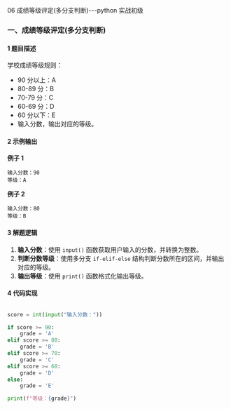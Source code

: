06 成绩等级评定(多分支判断)---python 实战初级

### 一、成绩等级评定(多分支判断)

#### 1 题目描述

学校成绩等级规则：

- 90 分以上：A
- 80-89 分：B
- 70-79 分：C
- 60-69 分：D
- 60 分以下：E
- 输入分数，输出对应的等级。

#### 2 示例输出

**例子 1**

```
输入分数：90
等级：A
```

**例子 2**

```
输入分数：80
等级：B
```

#### 3 解题逻辑

1. **输入分数**：使用 `input()` 函数获取用户输入的分数，并转换为整数。
2. **判断分数等级**：使用多分支 `if-elif-else` 结构判断分数所在的区间，并输出对应的等级。
3. **输出等级**：使用 `print()` 函数格式化输出等级。

#### 4 代码实现

```python

score = int(input("输入分数："))

if score >= 90:
    grade = 'A'
elif score >= 80:
    grade = 'B'
elif score >= 70:
    grade = 'C'
elif score >= 60:
    grade = 'D'
else:
    grade = 'E'

print(f"等级：{grade}")

```
